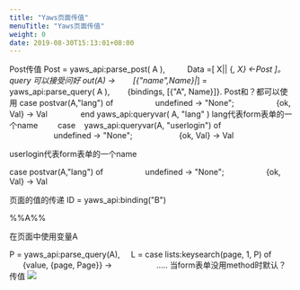 ```yaml
---
title: "Yaws页面传值"
menuTitle: "Yaws页面传值"
weight: 0
date: 2019-08-30T15:13:01+08:00
---
```


Post传值
Post = yaws_api:parse_post( A ),
         Data =[ X|| {_, X} <-Post ]。
query 可以接受问好
<erl>
out(A) ->
       [{"name",Name}|_] = yaws_api:parse_query( A ),
       {bindings, [{"A", Name}]}.
</erl>
Post和？都可以使用 case postvar(A,"lang") of
                  undefined -> "None";
                  {ok, Val} -> Val
              end
yaws_api:queryvar( A, "lang" )
lang代表form表单的一个name
        case    yaws_api:queryvar(A, "userlogin") of
                    undefined -> "None";
                    {ok, Val} -> Val

userlogin代表form表单的一个name

case postvar(A,"lang") of
                  undefined -> "None";
                  {ok, Val} -> Val

页面的值的传递
<erl>
ID = yaws_api:binding("B")
</erl>
<p>%%A%%</p>在页面中使用变量A

P = yaws_api:parse_query(A),
    L = case lists:keysearch(page, 1, P) of
              {value, {page, Page}} ->
                   .....
当form表单没用method时默认？传值
![](images/screenshot_1527428621649.png)
